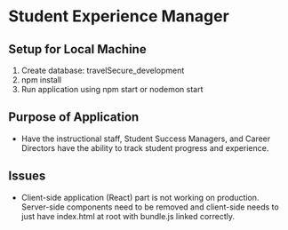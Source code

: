 # Student Experience Manager

## Setup for Local Machine
1. Create database: travelSecure_development
2. npm install
2. Run application using npm start or nodemon start

## Purpose of Application
- Have the instructional staff, Student Success Managers, and Career Directors have the ability to track student progress and experience. 

## Issues
- Client-side application (React) part is not working on production. Server-side components need to be removed and client-side needs to just have index.html at root with bundle.js linked correctly. 
